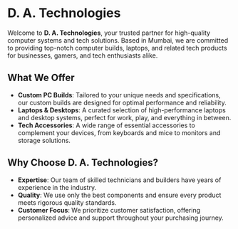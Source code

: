 # D. A. Technologies

Welcome to **D. A. Technologies**, your trusted partner for high-quality computer systems and tech solutions. Based in Mumbai, we are committed to providing top-notch computer builds, laptops, and related tech products for businesses, gamers, and tech enthusiasts alike.

## What We Offer
- **Custom PC Builds**: Tailored to your unique needs and specifications, our custom builds are designed for optimal performance and reliability.
- **Laptops & Desktops**: A curated selection of high-performance laptops and desktop systems, perfect for work, play, and everything in between.
- **Tech Accessories**: A wide range of essential accessories to complement your devices, from keyboards and mice to monitors and storage solutions.

## Why Choose D. A. Technologies?
- **Expertise**: Our team of skilled technicians and builders have years of experience in the industry.
- **Quality**: We use only the best components and ensure every product meets rigorous quality standards.
- **Customer Focus**: We prioritize customer satisfaction, offering personalized advice and support throughout your purchasing journey.



